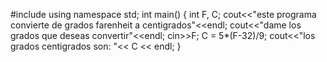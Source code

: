 #include <iostream>
using namespace std;
int main()
{
	int F, C;
	cout<<"este programa convierte de grados farenheit a centigrados"<<endl;
	cout<<"dame los grados que deseas convertir"<<endl;
	cin>>F;
	C = 5*(F-32)/9;
	cout<<"los grados centigrados son: "<< C << endl;
}
